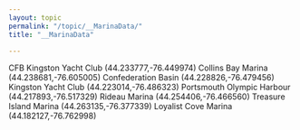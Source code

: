 ```yaml
---
layout: topic
permalink: "/topic/__MarinaData/"
title: "__MarinaData"

---
```


CFB Kingston Yacht Club (44.233777,-76.449974)
Collins Bay Marina (44.238681,-76.605005)
Confederation Basin (44.228826,-76.479456)
Kingston Yacht Club (44.223014,-76.486323)
Portsmouth Olympic Harbour (44.217893,-76.517329)
Rideau Marina (44.254406,-76.466560)
Treasure Island Marina (44.263135,-76.377339)
Loyalist Cove Marina (44.182127,-76.762998)

